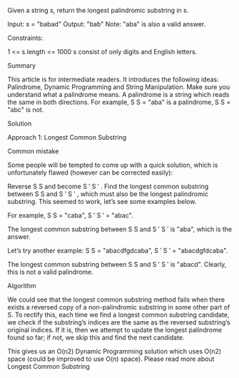 Given a string s, return the longest palindromic substring in s.

Input: s = "babad"
Output: "bab"
Note: "aba" is also a valid answer.

Constraints:

1 <= s.length <= 1000
s consist of only digits and English letters.

Summary

This article is for intermediate readers. It introduces the following ideas: Palindrome, Dynamic Programming and String Manipulation. Make sure you understand what a palindrome means. A palindrome is a string which reads the same in both directions. For example, 
S
S = "aba" is a palindrome, 
S
S = "abc" is not.

Solution

Approach 1: Longest Common Substring

Common mistake

Some people will be tempted to come up with a quick solution, which is unfortunately flawed (however can be corrected easily):

Reverse 
S
S and become 
S
′
S 
′
 . Find the longest common substring between 
S
S and 
S
′
S 
′
 , which must also be the longest palindromic substring.
This seemed to work, let’s see some examples below.

For example, 
S
S = "caba", 
S
′
S 
′
  = "abac".

The longest common substring between 
S
S and 
S
′
S 
′
  is "aba", which is the answer.

Let’s try another example: 
S
S = "abacdfgdcaba", 
S
′
S 
′
  = "abacdgfdcaba".

The longest common substring between 
S
S and 
S
′
S 
′
  is "abacd". Clearly, this is not a valid palindrome.

Algorithm

We could see that the longest common substring method fails when there exists a reversed copy of a non-palindromic substring in some other part of S. To rectify this, each time we find a longest common substring candidate, we check if the substring’s indices are the same as the reversed substring’s original indices. If it is, then we attempt to update the longest palindrome found so far; if not, we skip this and find the next candidate.

This gives us an O(n2) Dynamic Programming solution which uses O(n2) space (could be improved to use O(n) space). Please read more about Longest Common Substring 

